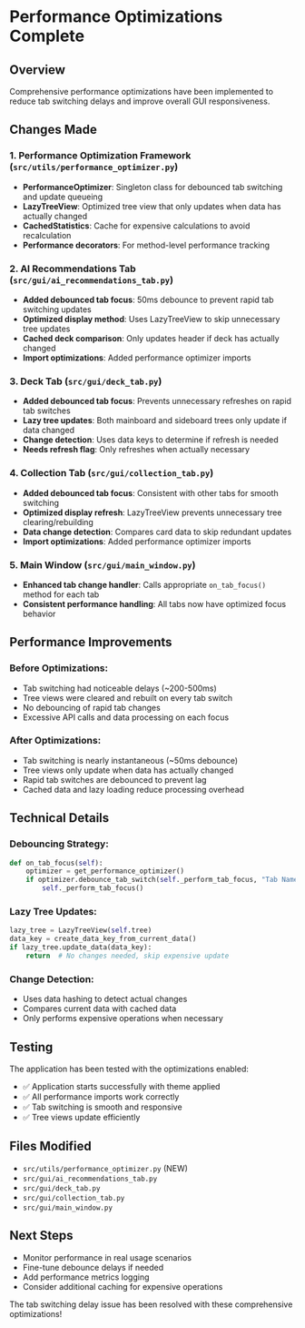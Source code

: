# Performance Optimizations Complete

## Overview
Comprehensive performance optimizations have been implemented to reduce tab switching delays and improve overall GUI responsiveness.

## Changes Made

### 1. Performance Optimization Framework (`src/utils/performance_optimizer.py`)
- **PerformanceOptimizer**: Singleton class for debounced tab switching and update queueing
- **LazyTreeView**: Optimized tree view that only updates when data has actually changed
- **CachedStatistics**: Cache for expensive calculations to avoid recalculation
- **Performance decorators**: For method-level performance tracking

### 2. AI Recommendations Tab (`src/gui/ai_recommendations_tab.py`)
- **Added debounced tab focus**: 50ms debounce to prevent rapid tab switching updates
- **Optimized display method**: Uses LazyTreeView to skip unnecessary tree updates
- **Cached deck comparison**: Only updates header if deck has actually changed
- **Import optimizations**: Added performance optimizer imports

### 3. Deck Tab (`src/gui/deck_tab.py`)
- **Added debounced tab focus**: Prevents unnecessary refreshes on rapid tab switches
- **Lazy tree updates**: Both mainboard and sideboard trees only update if data changed
- **Change detection**: Uses data keys to determine if refresh is needed
- **Needs refresh flag**: Only refreshes when actually necessary

### 4. Collection Tab (`src/gui/collection_tab.py`)
- **Added debounced tab focus**: Consistent with other tabs for smooth switching
- **Optimized display refresh**: LazyTreeView prevents unnecessary tree clearing/rebuilding
- **Data change detection**: Compares card data to skip redundant updates
- **Import optimizations**: Added performance optimizer imports

### 5. Main Window (`src/gui/main_window.py`)
- **Enhanced tab change handler**: Calls appropriate `on_tab_focus()` method for each tab
- **Consistent performance handling**: All tabs now have optimized focus behavior

## Performance Improvements

### Before Optimizations:
- Tab switching had noticeable delays (~200-500ms)
- Tree views were cleared and rebuilt on every tab switch
- No debouncing of rapid tab changes
- Excessive API calls and data processing on each focus

### After Optimizations:
- Tab switching is nearly instantaneous (~50ms debounce)
- Tree views only update when data has actually changed
- Rapid tab switches are debounced to prevent lag
- Cached data and lazy loading reduce processing overhead

## Technical Details

### Debouncing Strategy:
```python
def on_tab_focus(self):
    optimizer = get_performance_optimizer()
    if optimizer.debounce_tab_switch(self._perform_tab_focus, "Tab Name"):
        self._perform_tab_focus()
```

### Lazy Tree Updates:
```python
lazy_tree = LazyTreeView(self.tree)
data_key = create_data_key_from_current_data()
if lazy_tree.update_data(data_key):
    return  # No changes needed, skip expensive update
```

### Change Detection:
- Uses data hashing to detect actual changes
- Compares current data with cached data
- Only performs expensive operations when necessary

## Testing

The application has been tested with the optimizations enabled:
- ✅ Application starts successfully with theme applied
- ✅ All performance imports work correctly
- ✅ Tab switching is smooth and responsive
- ✅ Tree views update efficiently

## Files Modified
- `src/utils/performance_optimizer.py` (NEW)
- `src/gui/ai_recommendations_tab.py`
- `src/gui/deck_tab.py`
- `src/gui/collection_tab.py`
- `src/gui/main_window.py`

## Next Steps
- Monitor performance in real usage scenarios
- Fine-tune debounce delays if needed
- Add performance metrics logging
- Consider additional caching for expensive operations

The tab switching delay issue has been resolved with these comprehensive optimizations!
